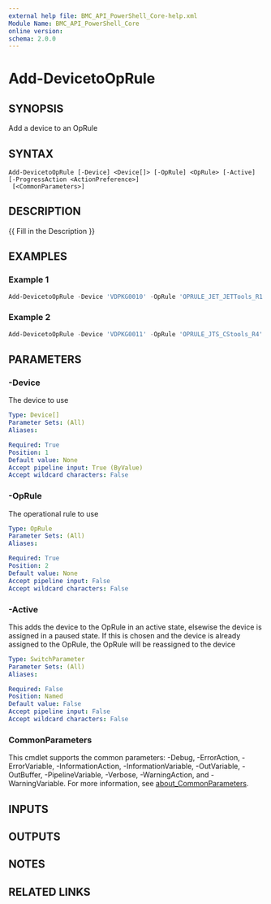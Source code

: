 ```yaml
---
external help file: BMC_API_PowerShell_Core-help.xml
Module Name: BMC_API_PowerShell_Core
online version:
schema: 2.0.0
---
```


# Add-DevicetoOpRule

## SYNOPSIS

Add a device to an OpRule

## SYNTAX

```text
Add-DevicetoOpRule [-Device] <Device[]> [-OpRule] <OpRule> [-Active] [-ProgressAction <ActionPreference>]
 [<CommonParameters>]
```

## DESCRIPTION

{{ Fill in the Description }}

## EXAMPLES

### Example 1

```PowerShell
Add-DevicetoOpRule -Device 'VDPKG0010' -OpRule 'OPRULE_JET_JETTools_R1'
```

### Example 2

```PowerShell
Add-DevicetoOpRule -Device 'VDPKG0011' -OpRule 'OPRULE_JTS_CStools_R4' -Active
```

## PARAMETERS

### -Device

The device to use

```yaml
Type: Device[]
Parameter Sets: (All)
Aliases:

Required: True
Position: 1
Default value: None
Accept pipeline input: True (ByValue)
Accept wildcard characters: False
```

### -OpRule

The operational rule to use

```yaml
Type: OpRule
Parameter Sets: (All)
Aliases:

Required: True
Position: 2
Default value: None
Accept pipeline input: False
Accept wildcard characters: False
```

### -Active

This adds the device to the OpRule in an active state, elsewise the device is assigned in a paused state.
If this is chosen and the device is already assigned to the OpRule, the OpRule will be reassigned to the device

```yaml
Type: SwitchParameter
Parameter Sets: (All)
Aliases:

Required: False
Position: Named
Default value: False
Accept pipeline input: False
Accept wildcard characters: False
```

### CommonParameters

This cmdlet supports the common parameters: -Debug, -ErrorAction, -ErrorVariable, -InformationAction, -InformationVariable, -OutVariable, -OutBuffer, -PipelineVariable, -Verbose, -WarningAction, and -WarningVariable. For more information, see [about_CommonParameters](http://go.microsoft.com/fwlink/?LinkID=113216).

## INPUTS

## OUTPUTS

## NOTES

## RELATED LINKS
